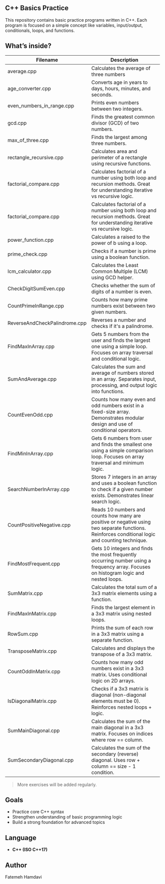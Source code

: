 ## C++ Basics Practice
 
This repository contains basic practice programs written in C++.
Each program is focused on a simple concept like variables, input/output, conditionals, loops, and functions.
 
## What’s inside?
 
| Filename            | Description                          |
|---------------------|--------------------------------------|
| average.cpp         | Calculates the average of three numbers |
| age_converter.cpp           | Converts age in years to days, hours, minutes, and seconds. |
| even_numbers_in_range.cpp      | Prints even numbers between two integers.   |
| gcd.cpp        | Finds the greatest common divisor (GCD) of two numbers.   |
| max_of_three.cpp | Finds the largest among three numbers. |
| rectangle_recursive.cpp | Calculates area and perimeter of a rectangle using recursive functions. |
| factorial_compare.cpp | Calculates factorial of a number using both loop and recursion methods. Great for understanding iterative vs recursive logic. |
| factorial_compare.cpp    | Calculates factorial of a number using both loop and recursion methods. Great for understanding iterative vs recursive logic. |
| power_function.cpp       | Calculates a raised to the power of b using a loop.               |
| prime_check.cpp          | Checks if a number is prime using a boolean function.             |
| lcm_calculator.cpp       | Calculates the Least Common Multiple (LCM) using GCD helper.      |
| CheckDigitSumEven.cpp        | Checks whether the sum of digits of a number is even.         |
| CountPrimeInRange.cpp        | Counts how many prime numbers exist between two given numbers.|
| ReverseAndCheckPalindrome.cpp| Reverses a number and checks if it's a palindrome.            |
| FindMaxInArray.cpp       | Gets 5 numbers from the user and finds the largest one using a simple loop. Focuses on array traversal and conditional logic. |
| SumAndAverage.cpp        | Calculates the sum and average of numbers stored in an array. Separates input, processing, and output logic into functions.   |
| CountEvenOdd.cpp         | Counts how many even and odd numbers exist in a fixed-size array. Demonstrates modular design and use of conditional operators.|
| FindMinInArray.cpp        | Gets 6 numbers from user and finds the smallest one using a simple comparison loop. Focuses on array traversal and minimum logic. |
| SearchNumberInArray.cpp   | Stores 7 integers in an array and uses a boolean function to check if a given number exists. Demonstrates linear search logic. |
| CountPositiveNegative.cpp | Reads 10 numbers and counts how many are positive or negative using two separate functions. Reinforces conditional logic and counting technique. |
| FindMostFrequent.cpp      | Gets 10 integers and finds the most frequently occurring number using a frequency array. Focuses on histogram logic and nested loops. |
| SumMatrix.cpp         | Calculates the total sum of a 3x3 matrix elements using a function. |
| FindMaxInMatrix.cpp   | Finds the largest element in a 3x3 matrix using nested loops.        |
| RowSum.cpp            | Prints the sum of each row in a 3x3 matrix using a separate function.|
| TransposeMatrix.cpp   | Calculates and displays the transpose of a 3x3 matrix.               |
| CountOddInMatrix.cpp       | Counts how many odd numbers exist in a 3x3 matrix. Uses conditional logic on 2D arrays.             |
| IsDiagonalMatrix.cpp       | Checks if a 3x3 matrix is diagonal (non-diagonal elements must be 0). Reinforces nested loops + logic. |
| SumMainDiagonal.cpp        | Calculates the sum of the main diagonal in a 3x3 matrix. Focuses on indices where row == column.       |
| SumSecondaryDiagonal.cpp   | Calculates the sum of the secondary (reverse) diagonal. Uses row + column == size - 1 condition.        |

 
> More exercises will be added regularly.
 
## Goals
 
- Practice core C++ syntax
- Strengthen understanding of basic programming logic
- Build a strong foundation for advanced topics
 
## Language
 
- **C++ (ISO C++17)**
 
## Author
 
Fatemeh Hamdavi

